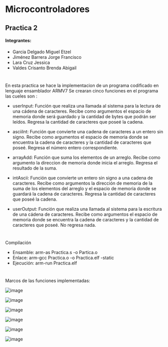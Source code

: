 # Microcontroladores
## **Practica 2**
#### Integrantes:
- Garcia Delgado Miguel Etzel
- Jiménez Barrera Jorge Francisco
- Lara Cruz Jessica 
- Valdes Crisanto Brenda Abigail
#

En esta practica se hace la implementacion de un programa codificado en lenguaje ensamblador ARMV7
Se crearan cinco funciones en  el programa las cueles son :

* userInput: Función que realiza una llamada al sistema para la lectura de una cádena de caracteres. Recibe como argumentos el espacio de memoria donde será guardado y la cantidad de bytes que podrán ser leídos. Regresa la cantidad de caracteres que poseé la cadena.

* asciiInt: Función que convierte una cadena de caracteres a un entero sin signo. Recibe como argumentos el espacio de memoria donde se encuentra la cadena de caracteres y la cantidad de caracteres que poseé. Regresa el número entero correspondiente.

* arrayAdd: Función que suma los elementos de un arreglo. Recibe como argumento la direccion de memoria donde inicia el arreglo. Regresa el resultado de la suma.

* intAscii: Función que convierte un entero sin signo a una cadena de caracteres. Recibe como argumentos la dirección de memoria de la suma de los elementos del arreglo y el espacio de memoria donde se guardará la cadena de caracteres. Regresa la cantidad de caracteres que poseé la cadena.

* userOutput: Función que realiza una llamada al sistema para la escritura de una cádena de caracteres. Recibe como argumentos el espacio de memoria donde se encuentra la cadena de caracteres y la cantidad de caracteres que poseé. No regresa nada.

#
Compilación
*  Ensamble:  arm-as Practica.s -o Partica.o
*  Enlace: arm-gcc Practica.o -o Practica.elf -static 
*  Ejecución: arm-run Practica.elf 

#
Marcos de las funciones implementadas:

![image](https://user-images.githubusercontent.com/110583656/223008277-65319ca2-b229-46eb-a2b5-bc126f191f46.png)

![image](https://user-images.githubusercontent.com/110583656/223007699-febc7ab7-5286-417a-abf7-f5f40d741579.png)

![image](https://user-images.githubusercontent.com/110583656/223007765-4d915c90-a07b-40ba-b4e6-e1fccfd6f304.png)

![image](https://user-images.githubusercontent.com/110583656/223007823-fe1e485f-0c98-49e8-a0fb-3dee4530699c.png)

![image](https://user-images.githubusercontent.com/110583656/223007883-63b45c48-4739-4bfb-834a-47d4cd2abd1b.png)

![image](https://user-images.githubusercontent.com/110583656/223023143-17894bdc-6b7a-4f8a-9bc1-592c8fdeebf6.png)



